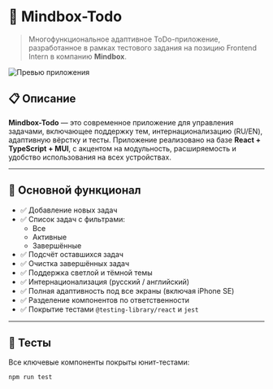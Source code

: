 # 🧠 Mindbox-Todo

> Многофункциональное адаптивное ToDo-приложение, разработанное в рамках тестового задания на позицию Frontend Intern в компанию **Mindbox**.

![Превью приложения](./src/assets/m.png)

## 📋 Описание

**Mindbox-Todo** — это современное приложение для управления задачами, включающее поддержку тем, интернационализацию (RU/EN), адаптивную вёрстку и тесты. Приложение реализовано на базе **React + TypeScript + MUI**, с акцентом на модульность, расширяемость и удобство использования на всех устройствах.

---

## 🚀 Основной функционал

- ✅ Добавление новых задач
- ✅ Список задач с фильтрами:
  - Все
  - Активные
  - Завершённые
- ✅ Подсчёт оставшихся задач
- ✅ Очистка завершённых задач
- ✅ Поддержка светлой и тёмной темы
- ✅ Интернационализация (русский / английский)
- ✅ Полная адаптивность под все экраны (включая iPhone SE)
- ✅ Разделение компонентов по ответственности
- ✅ Покрытие тестами `@testing-library/react` и `jest`

---

## 🧪 Тесты

Все ключевые компоненты покрыты юнит-тестами:

```bash
npm run test
